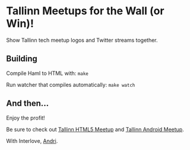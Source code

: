 # Tallinn Meetups for the Wall (or Win)!

Show Tallinn tech meetup logos and Twitter streams together.

## Building

Compile Haml to HTML with: `make`

Run watcher that compiles automatically: `make watch`

## And then...

Enjoy the profit!

Be sure to check out [Tallinn HTML5 Meetup](http://html5.ee) and [Tallinn Android Meetup](http://www.meetup.com/Tallinn-Android-Developers/).

With Interlove, [Andri](http://themoll.com).
